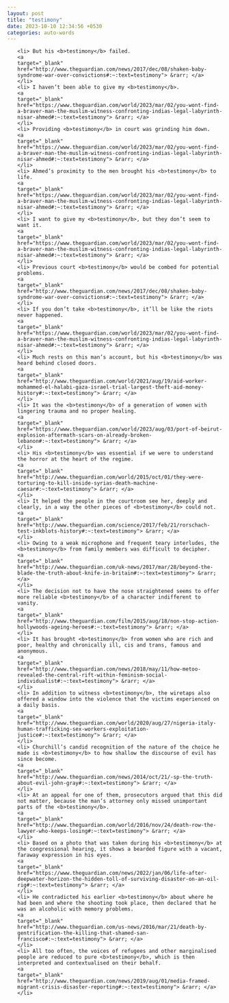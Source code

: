 ```yaml
---
layout: post
title: "testimony"
date: 2023-10-10 12:34:56 +0530
categories: auto-words
---
```

<ol>

    <li> But his <b>testimony</b> failed.
    <a 
    target="_blank" 
    href="http://www.theguardian.com/news/2017/dec/08/shaken-baby-syndrome-war-over-convictions#:~:text=testimony"> &rarr; </a>
    </li>
    <li> I haven’t been able to give my <b>testimony</b>.
    <a 
    target="_blank" 
    href="https://www.theguardian.com/world/2023/mar/02/you-wont-find-a-braver-man-the-muslim-witness-confronting-indias-legal-labyrinth-nisar-ahmed#:~:text=testimony"> &rarr; </a>
    </li>
    <li> Providing <b>testimony</b> in court was grinding him down.
    <a 
    target="_blank" 
    href="https://www.theguardian.com/world/2023/mar/02/you-wont-find-a-braver-man-the-muslim-witness-confronting-indias-legal-labyrinth-nisar-ahmed#:~:text=testimony"> &rarr; </a>
    </li>
    <li> Ahmed’s proximity to the men brought his <b>testimony</b> to life.
    <a 
    target="_blank" 
    href="https://www.theguardian.com/world/2023/mar/02/you-wont-find-a-braver-man-the-muslim-witness-confronting-indias-legal-labyrinth-nisar-ahmed#:~:text=testimony"> &rarr; </a>
    </li>
    <li> I want to give my <b>testimony</b>, but they don’t seem to want it.
    <a 
    target="_blank" 
    href="https://www.theguardian.com/world/2023/mar/02/you-wont-find-a-braver-man-the-muslim-witness-confronting-indias-legal-labyrinth-nisar-ahmed#:~:text=testimony"> &rarr; </a>
    </li>
    <li> Previous court <b>testimony</b> would be combed for potential problems.
    <a 
    target="_blank" 
    href="http://www.theguardian.com/news/2017/dec/08/shaken-baby-syndrome-war-over-convictions#:~:text=testimony"> &rarr; </a>
    </li>
    <li> If you don’t take <b>testimony</b>, it’ll be like the riots never happened.
    <a 
    target="_blank" 
    href="https://www.theguardian.com/world/2023/mar/02/you-wont-find-a-braver-man-the-muslim-witness-confronting-indias-legal-labyrinth-nisar-ahmed#:~:text=testimony"> &rarr; </a>
    </li>
    <li> Much rests on this man’s account, but his <b>testimony</b> was heard behind closed doors.
    <a 
    target="_blank" 
    href="http://www.theguardian.com/world/2021/aug/19/aid-worker-mohammed-el-halabi-gaza-israel-trial-largest-theft-aid-money-history#:~:text=testimony"> &rarr; </a>
    </li>
    <li> It was the <b>testimony</b> of a generation of women with lingering trauma and no proper healing.
    <a 
    target="_blank" 
    href="https://www.theguardian.com/world/2023/aug/03/port-of-beirut-explosion-aftermath-scars-on-already-broken-lebanon#:~:text=testimony"> &rarr; </a>
    </li>
    <li> His <b>testimony</b> was essential if we were to understand the horror at the heart of the regime.
    <a 
    target="_blank" 
    href="http://www.theguardian.com/world/2015/oct/01/they-were-torturing-to-kill-inside-syrias-death-machine-caesar#:~:text=testimony"> &rarr; </a>
    </li>
    <li> It helped the people in the courtroom see her, deeply and clearly, in a way the other pieces of <b>testimony</b> could not.
    <a 
    target="_blank" 
    href="http://www.theguardian.com/science/2017/feb/21/rorschach-test-inkblots-history#:~:text=testimony"> &rarr; </a>
    </li>
    <li> Owing to a weak microphone and frequent teary interludes, the <b>testimony</b> from family members was difficult to decipher.
    <a 
    target="_blank" 
    href="http://www.theguardian.com/uk-news/2017/mar/28/beyond-the-blade-the-truth-about-knife-in-britain#:~:text=testimony"> &rarr; </a>
    </li>
    <li> The decision not to have the nose straightened seems to offer more reliable <b>testimony</b> of a character indifferent to vanity.
    <a 
    target="_blank" 
    href="http://www.theguardian.com/film/2015/aug/18/non-stop-action-hollywoods-ageing-heroes#:~:text=testimony"> &rarr; </a>
    </li>
    <li> It has brought <b>testimony</b> from women who are rich and poor, healthy and chronically ill, cis and trans, famous and anonymous.
    <a 
    target="_blank" 
    href="http://www.theguardian.com/news/2018/may/11/how-metoo-revealed-the-central-rift-within-feminism-social-individualist#:~:text=testimony"> &rarr; </a>
    </li>
    <li> In addition to witness <b>testimony</b>, the wiretaps also offered a window into the violence that the victims experienced on a daily basis.
    <a 
    target="_blank" 
    href="http://www.theguardian.com/world/2020/aug/27/nigeria-italy-human-trafficking-sex-workers-exploitation-justice#:~:text=testimony"> &rarr; </a>
    </li>
    <li> Churchill’s candid recognition of the nature of the choice he made is <b>testimony</b> to how shallow the discourse of evil has since become.
    <a 
    target="_blank" 
    href="http://www.theguardian.com/news/2014/oct/21/-sp-the-truth-about-evil-john-gray#:~:text=testimony"> &rarr; </a>
    </li>
    <li> At an appeal for one of them, prosecutors argued that this did not matter, because the man’s attorney only missed unimportant parts of the <b>testimony</b>.
    <a 
    target="_blank" 
    href="http://www.theguardian.com/world/2016/nov/24/death-row-the-lawyer-who-keeps-losing#:~:text=testimony"> &rarr; </a>
    </li>
    <li> Based on a photo that was taken during his <b>testimony</b> at the congressional hearing, it shows a bearded figure with a vacant, faraway expression in his eyes.
    <a 
    target="_blank" 
    href="https://www.theguardian.com/news/2022/jan/06/life-after-deepwater-horizon-the-hidden-toll-of-surviving-disaster-on-an-oil-rig#:~:text=testimony"> &rarr; </a>
    </li>
    <li> He contradicted his earlier <b>testimony</b> about where he had been and where the shooting took place, then declared that he was an alcoholic with memory problems.
    <a 
    target="_blank" 
    href="http://www.theguardian.com/us-news/2016/mar/21/death-by-gentrification-the-killing-that-shamed-san-francisco#:~:text=testimony"> &rarr; </a>
    </li>
    <li> All too often, the voices of refugees and other marginalised people are reduced to pure <b>testimony</b>, which is then interpreted and contextualised on their behalf.
    <a 
    target="_blank" 
    href="http://www.theguardian.com/news/2019/aug/01/media-framed-migrant-crisis-disaster-reporting#:~:text=testimony"> &rarr; </a>
    </li>